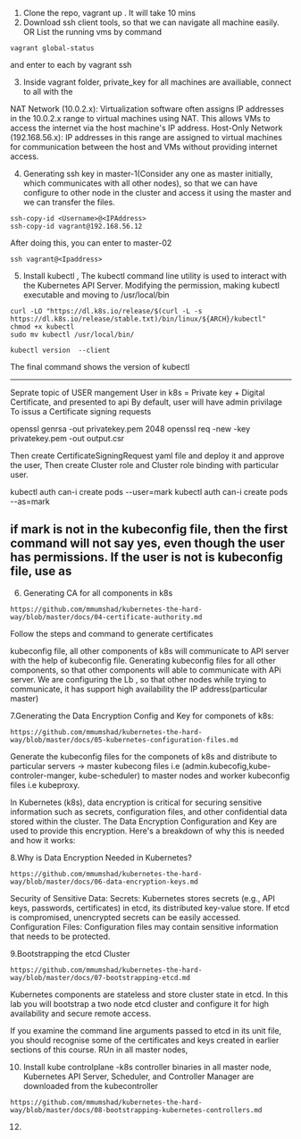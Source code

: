 1. Clone the repo, vagrant up . It will take 10 mins
2. Download ssh client tools, so that we can navigate all machine easily. OR List the running vms by command 
```
vagrant global-status
```
and enter to each by  vagrant ssh <Name of the VM>

3.  Inside vagrant folder, private_key for all machines are availiable, connect to all with the

NAT Network (10.0.2.x): Virtualization software often assigns IP addresses in the 10.0.2.x range to virtual machines using NAT. This allows VMs to access the internet via the host machine's IP address.
Host-Only Network (192.168.56.x): IP addresses in this range are assigned to virtual machines for communication between the host and VMs without providing internet access.

4. Generating ssh key  in master-1(Consider any one as master initially, which communicates with all other nodes), so that we can have configure to other node in the cluster and access it using the master and we can transfer the files.
```
ssh-copy-id <Username>@<IPAddress>
ssh-copy-id vagrant@192.168.56.12
```
After doing this, you can enter to master-02 
```
ssh vagrant@<Ipaddress>
```
5. Install kubectl , The kubectl command line utility is used to interact with the Kubernetes API Server. Modifying the permission, making kubectl executable and moving to /usr/local/bin
```
curl -LO "https://dl.k8s.io/release/$(curl -L -s https://dl.k8s.io/release/stable.txt)/bin/linux/${ARCH}/kubectl"
chmod +x kubectl
sudo mv kubectl /usr/local/bin/

kubectl version  --client
```
The final command shows the version of kubectl

-------------------------------------------------------------------------------------------------
Seprate topic of USER mangement
User in k8s = Private key + Digital Certificate, and presented to api
By default, user will have admin privilage 
To issus a Certificate signing requests

openssl genrsa -out privatekey.pem 2048
openssl req -new -key privatekey.pem -out output.csr


Then create  CertificateSigningRequest yaml file and deploy it and approve the user, Then create Cluster role and Cluster role binding with particular user.

kubectl auth can-i create pods --user=mark
kubectl auth can-i create pods --as=mark

if mark is not in the kubeconfig file, then the first command will not say yes, even though the user has permissions.
If the user is not is kubeconfig file, use as 
-------------------------------------------------------------------------------------------------------

6. Generating CA for all components in k8s
   
```
https://github.com/mmumshad/kubernetes-the-hard-way/blob/master/docs/04-certificate-authority.md
```
Follow the steps and command to generate certificates

kubeconfig file, all other components of k8s will communicate to API server with the help of kubeconfig file. Generating kubeconfig files for all other components, so that other components will able to communicate with APi server. We are configuring the Lb , so that other nodes while trying to communicate, it has support high availability the IP address(particular master)

7.Generating the Data Encryption Config and Key for componets of k8s:
```
https://github.com/mmumshad/kubernetes-the-hard-way/blob/master/docs/05-kubernetes-configuration-files.md
```

Generate the kubeconfig files for the componets of k8s and distribute to particular servers -> master kubecong files i.e (admin.kubecofig,kube-controler-manger, kube-scheduler) to master nodes and worker kubeconfig files  i.e kubeproxy.

In Kubernetes (k8s), data encryption is critical for securing sensitive information such as secrets, configuration files, and other confidential data stored within the cluster. The Data Encryption Configuration and Key are used to provide this encryption. Here's a breakdown of why this is needed and how it works:

8.Why is Data Encryption Needed in Kubernetes?

```
https://github.com/mmumshad/kubernetes-the-hard-way/blob/master/docs/06-data-encryption-keys.md
```

Security of Sensitive Data:
Secrets: Kubernetes stores secrets (e.g., API keys, passwords, certificates) in etcd, its distributed key-value store. If etcd is compromised, unencrypted secrets can be easily accessed.
Configuration Files: Configuration files may contain sensitive information that needs to be protected.

 9.Bootstrapping the etcd Cluster
 ```
https://github.com/mmumshad/kubernetes-the-hard-way/blob/master/docs/07-bootstrapping-etcd.md
```
Kubernetes components are stateless and store cluster state in etcd. In this lab you will bootstrap a two node etcd cluster and configure it for high availability and secure remote access.

If you examine the command line arguments passed to etcd in its unit file, you should recognise some of the certificates and keys created in earlier sections of this course.
RUn in all master nodes, 

10. Install kube controlplane -k8s controller binaries in all master node, Kubernetes API Server, Scheduler, and Controller Manager are downloaded from the kubecontroller
``` 
https://github.com/mmumshad/kubernetes-the-hard-way/blob/master/docs/08-bootstrapping-kubernetes-controllers.md
```

12. 




